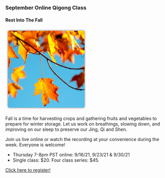 ### September Online Qigong Class

#### Rest Into The Fall

![All About Digestion](https://raw.githubusercontent.com/memcap/toh/main/assets/sept-qgong.png)

Fall is a time for harvesting crops and gathering fruits and vegetables to prepare for winter storage. Let us work on breathings, slowing down, and improving on our sleep to preserve our Jing, Qi and Shen.

Join us live online or watch the recording at your convenience during the week.  Everyone is welcome!

*    Thursday 7-8pm PST online: 9/16/21, 9/23/21 & 9/30/21
*    Single class: $20. Four class series: $45.

[Click here to register!](https://docs.google.com/forms/d/e/1FAIpQLSdrnDr7uC1C-3Le3JTAQgDEWnjWejvK2QntzUYqL1hYilWjOg/viewform)
